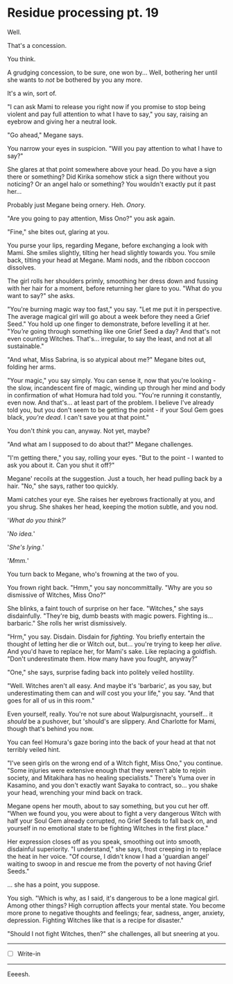 # Residue processing pt. 19

Well.

That's a concession.

You think.

A grudging concession, to be sure, one won by... Well, bothering her until she wants to *not* be bothered by you any more.

It's a win, sort of.

"I can ask Mami to release you right now if you promise to stop being violent and pay full attention to what I have to say," you say, raising an eyebrow and giving her a neutral look.

"Go ahead," Megane says.

You narrow your eyes in suspicion. "Will you pay attention to what I have to say?"

She glares at that point somewhere above your head. Do you have a sign there or something? Did Kirika somehow stick a sign there without you noticing? Or an angel halo or something? You wouldn't exactly put it past her...

Probably just Megane being ornery. Heh. *Ono*ry.

"Are you going to pay attention, Miss Ono?" you ask again.

"Fine," she bites out, glaring at you.

You purse your lips, regarding Megane, before exchanging a look with Mami. She smiles slightly, tilting her head slightly towards you. You smile back, tilting your head at Megane. Mami nods, and the ribbon coccoon dissolves.

The girl rolls her shoulders primly, smoothing her dress down and fussing with her hair for a moment, before returning her glare to you. "What do you want to say?" she asks.

"You're burning magic way too fast," you say. "Let me put it in perspective. The average magical girl will go about a week before they need a Grief Seed." You hold up one finger to demonstrate, before levelling it at her. "*You're* going through something like one Grief Seed a day? And that's not even counting Witches. That's... irregular, to say the least, and not at all sustainable."

"And what, Miss Sabrina, is so atypical about me?" Megane bites out, folding her arms.

"Your magic," you say simply. You can sense it, now that you're looking - the slow, incandescent fire of magic, winding up through her mind and body in confirmation of what Homura had told you. "You're running it constantly, even now. And that's... at least part of the problem. I believe I've already told you, but you don't seem to be getting the point - if your Soul Gem goes black, *you're dead*. I can't save you at that point."

You don't *think* you can, anyway. Not yet, maybe?

"And what am I supposed to do about that?" Megane challenges.

"I'm getting there," you say, rolling your eyes. "But to the point - I wanted to ask you about it. Can you shut it off?"

Megane' recoils at the suggestion. Just a touch, her head pulling back by a hair. "No," she says, rather too quickly.

Mami catches your eye. She raises her eyebrows fractionally at you, and you shrug. She shakes her head, keeping the motion subtle, and you nod.

'*What do you think?*'

'*No idea.*'

'*She's lying.*'

'*Mmm.*'

You turn back to Megane, who's frowning at the two of you.

You frown right back. "Hmm," you say noncommittally. "Why are you so dismissive of Witches, Miss Ono?"

She blinks, a faint touch of surprise on her face. "Witches," she says disdainfully. "They're big, dumb beasts with magic powers. Fighting is... barbaric." She rolls her wrist dismissively.

"Hrm," you say. Disdain. Disdain for *fighting*. You briefly entertain the thought of letting her die or Witch out, but... you're trying to keep her *alive*. And you'd have to replace her, for Mami's sake. Like replacing a goldfish. "Don't underestimate them. How many have you fought, anyway?"

"One," she says, surprise fading back into politely veiled hostility.

"Well. Witches aren't all easy. And maybe it's 'barbaric', as you say, but underestimating them can and *will* cost you your life," you say. "And that goes for all of us in this room."

Even yourself, really. You're not sure about Walpurgisnacht, yourself... it *should* be a pushover, but 'should's are slippery. And Charlotte for Mami, though that's behind you now.

You can feel Homura's gaze boring into the back of your head at that not terribly veiled hint.

"I've seen girls on the wrong end of a Witch fight, Miss Ono," you continue. "Some injuries were extensive enough that they weren't able to rejoin society, and Mitakihara has no healing specialists." There's Yuma over in Kasamino, and you don't exactly want Sayaka to contract, so... you shake your head, wrenching your mind back on track.

Megane opens her mouth, about to say something, but you cut her off. "When we found you, you were about to fight a very dangerous Witch with half your Soul Gem already corrupted, no Grief Seeds to fall back on, and yourself in no emotional state to be fighting Witches in the first place."

Her expression closes off as you speak, smoothing out into smooth, disdainful superiority. "I understand," she says, frost creeping in to replace the heat in her voice. "Of course, I didn't know I had a 'guardian angel' waiting to swoop in and rescue me from the poverty of not having Grief Seeds."

... she has a point, you suppose.

You sigh. "Which is why, as I said, it's dangerous to be a lone magical girl. Among other things? High corruption affects your mental state. You become more prone to negative thoughts and feelings; fear, sadness, anger, anxiety, depression. Fighting Witches like that is a recipe for disaster."

"Should I not fight Witches, then?" she challenges, all but sneering at you.

---

- [ ] Write-in

---

Eeeesh.
